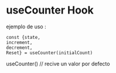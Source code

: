 # useCounter Hook

ejemplo de uso :
```
const {state,
increment,
decrement,
Reset} = useCounter(initialCount)

```

useCounter() // recive un valor por defecto 
